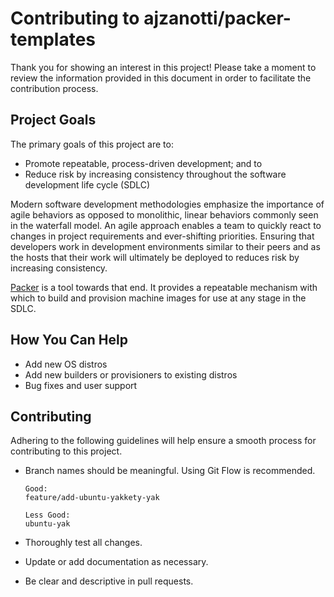 # Contributing to ajzanotti/packer-templates

Thank you for showing an interest in this project! Please take a moment to review
the information provided in this document in order to facilitate the contribution
process.

## Project Goals

The primary goals of this project are to:

* Promote repeatable, process-driven development; and to
* Reduce risk by increasing consistency throughout the software development life
  cycle (SDLC)

Modern software development methodologies emphasize the importance of agile behaviors
as opposed to monolithic, linear behaviors commonly seen in the waterfall model.
An agile approach enables a team to quickly react to changes in project requirements
and ever-shifting priorities. Ensuring that developers work in development environments
similar to their peers and as the hosts that their work will ultimately be deployed
to reduces risk by increasing consistency.

[Packer](https://www.packer.io/) is a tool towards that end. It provides a repeatable
mechanism with which to build and provision machine images for use at any stage in
the SDLC.

## How You Can Help

* Add new OS distros
* Add new builders or provisioners to existing distros
* Bug fixes and user support

## Contributing

Adhering to the following guidelines will help ensure a smooth process for contributing
to this project.

* Branch names should be meaningful. Using Git Flow is recommended.

  ```
  Good:
  feature/add-ubuntu-yakkety-yak

  Less Good:
  ubuntu-yak
  ```

* Thoroughly test all changes.
* Update or add documentation as necessary.
* Be clear and descriptive in pull requests.
